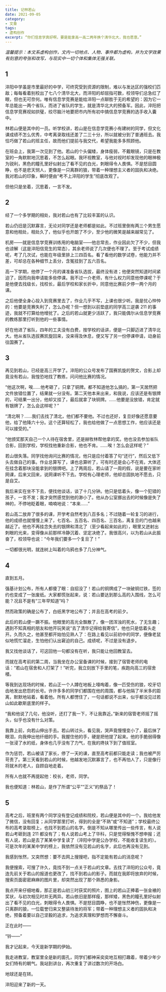 ```yaml
---
title: 记林若山
date: 2021-09-05
category: 
- 文章
tags:
- 虚构创作
excerpt: “你们信息学真好啊，要是能拿高一高二两年换个清华北大，我也愿意。”
---
```


*温馨提示：本文系虚构创作，文内一切地点、人物、事件都为虚构，并为文学效果有刻意的夸张和改写，与现实中一切个体和集体无强关联。*

## 1
淬阳中学虽是市里最好的中学，可终究受到资源的限制，难以与发达区的强校们匹敌；每每看着别校出了七八个清华北大，而淬阳的却屈指可数，校领导们总急红了眼，但也无可奈何。唯有信息学竞赛是能给淬阳一点聊胜于无的希望的：因为它一年总能出一两个省队，而进了省队的学生，就是清华北大的预备军。因此，淬阳把信息学竞赛视如拱璧，绞尽脑汁地要把市内所有初中搞信息学竞赛的选手收入囊中。

林若山便是其中的一员。听学校讲，若山是在信息学竞赛小有建树的同学，但文化课成绩不怎么优秀，中考离录取线还差了二三十分，所以就被分到了普通班去。我恰巧做了若山的班主任，故而他们提前与我交代，希望我能多多照顾他。

在班会上，我第一次见到了他。若山的个头偏矮，身体瘦弱，不戴眼镜，只是在教室的一角默默地沉思着，不怎么起眼。我环视教室，与他对视时却发现他的眼神极为锐利，黑色的瞳孔里好似射出了看不见的白光，刺眼得令人畏惧。不是怒目圆睁，也不是悲天悯人，更像是一只离群的狼，带着一种理想主义者的固执和决绝。我对若山的印象，瞬时便由“考不上淬阳的学生”彻底改观了。

但他只是坐着，沉思着，一言不发。

## 2
经了一个多学期的相处，我对若山也有了比较丰富的认识。

若山仍旧是沉默寡言，无论对同学还是老师都是如此。不过班里倒有两三个男生愿意和他相处，相处久了，他似乎也开朗了不少，至少他的微笑是越来越常见了。

机房——就是信息学竞赛训练用的电脑室——他总常去，作业因此欠了不少，但我也谅解（这是淬阳信竞生的常态），其余老师说了几次便也不理了。至于考试成绩呢，考了几次试，也能在年级里排上三四百名。看了看他的数学试卷，他能力并不差，可却总在各种细节上丢分，含冤挂到了五六百名。

高一下学期，他停了一个月的课准备省队选拔，最终没有进；他便突然知道时间紧迫了，因而向我申请能多些停课。我不过一介老师，有什么权力同意他停课呢？于是他便去找级长，找校长，最后学校和家长折中，同意他比赛前夕停一两个月的课。

之后他便全身心投入到竞赛里去了，作业几乎不写，上课也很少听。我是忧心忡忡的：他要是竞赛失利了，怎么办呢？但一想到以前垫底的同学高三逆袭 211 的事迹，我就不打算给他增扰了。之后的若山就更少活跃了，我只能偶尔从信息学竞赛的教练那里打听到他的一些事情。

好在他进了省队，四年的工夫没有白费，按学校的话讲，便是一只脚迈进了清华北大。他从省队选拔赛凯旋回来，没来得及休息，便又写了另一份停课申请，动身前往国赛了。

## 3
再见到若山，已经是高三开学了。淬阳的公众号发布了国赛凯旋的贺文，合影上却竟没有若山，我惶恐地找了教练，问问他比赛的情况。

“他这次啊，唉……他考砸了，只拿了铜牌。都不知道他怎么搞的，第一天居然把文件放错位置了，结果就一分没有。第二天他本来出来，和我说，应该还是有银牌的，可结果一出分，他却又挂了，最后就拿了块铜牌。……他要是没放错，肯定就有银牌了，怎么会这样呢？”

“清北啊？……我们去找了清北，他们都不要他。不过也还好，复旦好像还愿意要他，给了他降六十分。这个还算轻松了，我也给他做了一点思想工作，他应该还是可以接受的。”

“他颁奖那天自己一个人待在宿舍里，还是赫牧林帮他拿的奖。他也没去参加省队合影，回到学校，学校找他重新合影，他也不肯。……唉！怎么会这样呢？”

若山很失落。同学找他询问比赛的情况，他只是应付着答了句“还行”，然后又低下头去做自己的事。作业总算写了，课也总算听了，可有时还是会心不在焉，大体还在挂念着那块没能拿到的银牌吧。上了两周后，若山请了一周的假，说是要在家听网课，后来又回来，说网课听不下去。学校有心理老师，他却总固执地不愿去，只是自艾。

我后来实在坐不下去，便找他谈话，谈了十几分钟。他只是低着头，像一个犯错的孩子，一言不发；我才突然感觉到他的渺小了。他从办公室挪出去的时候像是失了神的，不停地眨着眼，喃喃地说：“本来……”

若山高二放弃了很多的课，开学考自然考到八百多名；不过随着一轮复习的进行，他的成绩也就慢慢上来了，七百名、五百名、四百名、三百名，离复旦的门也越来越近了。他也不再挂念失去的银牌和清北了（至少看起来如此的），眼里又迸射出刺眼的光来，变得像从前那样冷静沉着、坚定决绝了。我很高兴，以为若山从此振奋了，校领导也说：“今年我们要多一个复旦了！”

一切都很光明，就连树上叫着的乌鸦也多了几分神气。

## 4
直到五月。

强基计划公布，所有人都傻了眼：自招没了！若山的铜牌成了一块破铜烂铁，签的约也变成了一张废纸。大家都慌张起来，说：若山要达到那么高的入围线，怎么可能？况且不是有“三年早知道”吗？

然而政策的确是公布了，白纸黑字地公布了；并且在高考的前夕。

此后的若山便一蹶不振。他眼里的高光全飘散了，像一团浑浊的死水，了无生趣；遇到不知真相的朋友和他开玩笑说“去了清华记得给我寄信”，他也只是低着头走开。久而久之，他甚至都开始怕见熟人了：在路上看见以前初中的同学，便像老鼠似地慌忙溜走，生怕他们认出窘迫的自己。成绩呢，不过是没有退步。

我又找他谈话了，可这回他一句都没有在听，我只能让他回教室去。

而就在高考前的第二周，当我坐在办公室备课的时候，接到了宿管老师的电话：“若山在宿舍和人打架了！”听完，我立刻放下手里的笔，疾跑向高三的宿舍楼。

等我到达现场的时候，若山正一个人蹲在地板上嚎啕着，像一匹受伤的狼，咬牙切齿地发出悲怨的长号。许许多多的同学们都围在他的周围，都与他隔了半米多的距离，默默地站着，看着他。所有人都愣住了，一句话都说不出来，似乎都没见过若山如此歇斯底里的样子。

“我和他说了几句，他没听，还打了我一下，不让我靠近。”新来的宿管老师摇了摇头，似乎也没有什么对策。

我靠上前，向若山伸出手去。若山转过头，看见我，哭声竟慢慢变小了，最后抹了眼泪，向我伸出他纤细的手。我握住他的手，硬是把他提了起来。他的手脆弱得像一张浸了水的纸，身体也几乎没有了力气，在我的搀扶下到了值班室。

作为惩罚，若山被请了家长，停了一天的课，直至高考前都只能走读；我也被严厉苛责了。第三天看到若山的时候，他越发地沉默寡言了，也不再怕人了，只是像行将就木的老人，自顾自地走着。

所有人也就不再提起他：校长，老师，同学。

我也便知道：林若山，是作了所谓“公平”“正义”的祭品了！

## 5
高考之后，班里有两个同学没有登记成绩和院校，若山便是其中的一个。我给他发了微信，没有回复；从同学那里打听，得到的全是“不熟”或“不知道”；学校最终公布的高考录取榜上，也找不到若山的名字。倒是不知从哪里传出一些传言，有人说若山考砸到连 211 都没有了；有人说若山考上了华科，只是觉得惭愧不想申报；还有人说，若山是去了某某中学复读了（淬阳中学是公办学校，不能收复读生的）。可是次年的某某中学的榜上，我依然没有见若山的名字，此后也再没有见到。

我感到怅然，又突然想：要不去网上搜搜吧，指不定能有若山的消息呢？

我便搜索，可搜了许久，竟找不到一点关于若山的文章。去找了淬阳的公众号，竟连先前关于若山的报道也更改了，找不到若山的影子。而就在我即将放弃的时候，搜索页面密密麻麻的图片里，却突然出现了那个熟悉的身影。

我点开来仔细地看，那正是若山初三时获奖的照片，图上的若山正捧着一张金裱的奖状，与初次相见时并无两异。若山依旧是那样瘦，那样矮，黑色的瞳孔里好似射出了看不见的白光，刺眼得令人畏惧。不是怒目圆睁，也不是怅然神伤，更像是一只离群的狼，一位载誉归来又整装待发的将军；带着一种理想主义者的固执和决绝，预备着要以自己坚毅的追求，为追求真理和梦想而不懈奋斗。

正在此时——

“铃——”

我才记起来，今天是新学期的伊始。

我走进教室，教室里全是新的面孔，同学们都神采奕奕地互相打趣着，带着少年少女们特有的朝气。我站到讲台，再次重复了讲过数次的开场白。

地球还是在转。

淬阳迎来了新的一天。